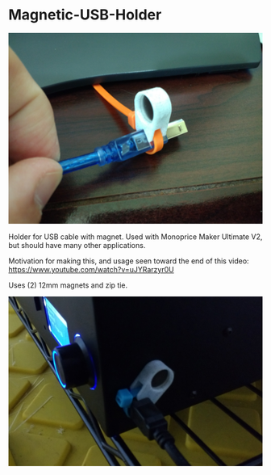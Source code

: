 # Magnetic-USB-Holder
![image](magnet.jpg)

Holder for USB cable with magnet. Used with Monoprice Maker Ultimate V2, but should have many other applications.

Motivation for making this, and usage seen toward the end of this video: https://www.youtube.com/watch?v=uJYRarzyr0U

Uses (2) 12mm magnets and zip tie.

![image](magnet1.jpg)
